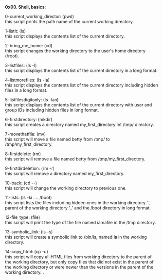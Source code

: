 **0x00. Shell, basics**:

0-current_working_director: (pwd)  
this script prints the path name of the current working directory.

1-listit: (ls)  
this script displays the contents list of the current directory.

2-bring_me_home: (cd)  
this script changes the working directory to the user's home directory (/root).

3-listfiles: (ls -l)  
this script displays the contents list of the current directory in a long format.

4-listmorefiles: (ls -la)  
this script displays the contents list of the current directory including hidden files in a long format.

5-listfilesdigitonly: (ls -lan)  
this script displays the contents list of the current directory with user and group IDs  including hidden files in long format.

6-firstdirectory: (mkdir)  
this script creates a directory named my_first_directory int /tmp/ directory.

7-movethatfile: (mv)  
this script will move a file named betty from /tmp/ to /tmp/my_first_directory.

8-firstdelete: (rm)  
this script will remove a file named betty from /tmp/my_first_directory.

9-firstdirdeletion: (rm -r)  
this script will remove a directory named my_first_directory.

10-back: (cd --)  
this script will change the working directory to previous one.

11-lists: (ls -la . .. /boot)  
this script lists the files including hidden ones in the working directory '.', parent of the working directory '..' and the /boot directory in long format.

12-file_type: (file)  
this script will print the type of the file named iamafile in the /tmp directory.

13-symbolic_link: (ls -s)  
this script will create a symbolic link to /bin/ls, named __ls__ in the working directory.

14-copy_html: (cp -u)  
this script will copy all HTML files from working directory to the parent of the working directory, but only copy files that did not exist in the parent of the working directory or were newer than the versions in the parent of the working directory.
.
